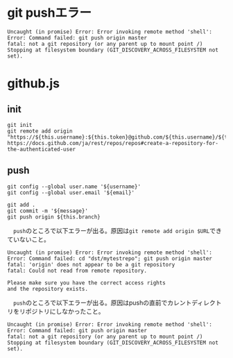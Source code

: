 # git pushエラー

```
Uncaught (in promise) Error: Error invoking remote method 'shell': Error: Command failed: git push origin master
fatal: not a git repository (or any parent up to mount point /)
Stopping at filesystem boundary (GIT_DISCOVERY_ACROSS_FILESYSTEM not set).
```

# github.js

## init

```
git init
git remote add origin "https://${this.username}:${this.token}@github.com/${this.username}/${this.repo}.git"
https://docs.github.com/ja/rest/repos/repos#create-a-repository-for-the-authenticated-user
```

## push

```
git config --global user.name '${username}'
git config --global user.email '${email}'
```
```
git add .
git commit -m '${message}'
git push origin ${this.branch}
```

　`push`のところで以下エラーが出る。原因は`git remote add origin $URL`できていないこと。

```
Uncaught (in promise) Error: Error invoking remote method 'shell': Error: Command failed: cd "dst/mytestrepo"; git push origin master
fatal: 'origin' does not appear to be a git repository
fatal: Could not read from remote repository.

Please make sure you have the correct access rights
and the repository exists.
```

　`push`のところで以下エラーが出る。原因はpushの直前でカレントディレクトリをリポジトリにしなかったこと。

```
Uncaught (in promise) Error: Error invoking remote method 'shell': Error: Command failed: git push origin master
fatal: not a git repository (or any parent up to mount point /)
Stopping at filesystem boundary (GIT_DISCOVERY_ACROSS_FILESYSTEM not set).
```


